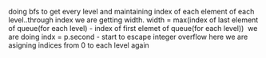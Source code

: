 doing bfs to get every level and maintaining index of each element of each level..through index we are getting width.
width = max(index of last element of queue(for each level) - index of first elemet of queue(for each level))
​
we are doing indx = p.second - start to escape integer overflow here we are asigning indices from 0 to each level again